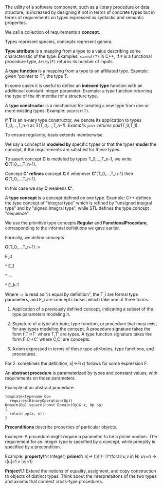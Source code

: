 The utility of a software component, such as a library procedure or data structure, is increased by designing it not in terms of concrete types but in terms of requirements on types expressed as syntactic and semantic properites.

We call a collection of requirements a **concept**.

Types represent species, concepts represent genera.

**Type attribute** is a mapping from a type to a value describing some characteristic of the type. Examples: `sizeof(T)` in C++, If `F` is a functional procedure type, `Arity(F)` returns its number of inputs.

A **type function** is a mapping from a type to an affiliated type. Example: given "pointer to T", the type T.

In some cases it is useful to define an **indexed type** function with an additional constant integer parameter. Example: a type function returning the type of the ith membe rof a structure type.

A **type constructor** is a mechanism for creating a new type from one or more existing types. Example: `pointer(T)`.

If **T** is an n-nary type constructor, we denote its application to types T_0,...,T_n-1 as **T**_(T_0,...,T_n-1). Example: `pair` returns pair_(T_0,T_1).

To ensure regularity, basis extends memberwise.

We say a concept is **modeled by** specific types or that the types **model** the concept, if the requirements are satisfied for these types.

To assert concept **C** is modeled by types T_0,...,T_n-1, we write **C**(T_0,...,T_n-1).

Concept **C'** **refines** concept **C** if whenever **C'**(T_0,...,T_n-1) then **C**(T_0,...,T_n-1).

In this case we say **C** weakens **C'**.

A **type concept** is a concept defined on one type. Example: C++ defines the type concept of "integral type" which is refined by "unsigned integral type" and by "signed integral type", while STL defines the type concept "sequence".

We use the primitive type concepts **Regular** and **FunctionalProcedure**, corresponding to the informal definitions we gave earlier.

Formally, we define concepts

  **C**(T_0,...,T_n-1) :=

   E_0

  ^ E_1

  ^ ...

  ^ E_k-1

Where := is read as "is equal by definition", the T_i are formal type parameters, and E_i are concept clauses which take one of three forms.

  1. Application of a previously defined concept, indicating a subset of the type parameters modeling it.

  2. Signature of a type attribute, type funciton, or procedure that must exist for any types modeling the concept. A procedure signature takes the form f:T->T' where T,T' are types. A type function signature takes the form F:C->C' where C,C' are concepts.

  3. Axiom expressed in terms of these type attributes, type functions, and procedures. 

  For 2. sometimes the definition, x|->F(x) follows for some expression F.

An **abstract procedure** is parameterized by types and constant values, with requirements on those parameters.

Example of an abstract procedure:

```
template<typename Op>
  requires(BinaryOperation(Op))
Domain(Op) square(const Domain(Op)& x, Op op)
{
  return op(x, x);
}
```

**Preconditions** describe properties of particular objects.

Example: A procedure might require a parameter to be a prime number. The requirement for an integer type is specified by a concept, while primality is specified by a precondition.

  Example:
    **property**(N: Integer)
    **prime**:N
      n|-> (|n|!=1)^(forall u,v in N) uv=n => (|u|=1 v |v|=1)

**Project1.1** Extend the notions of equality, assigment, and copy construction to objects of distinct types. Think about the interpretaitons of the two types and axioms that connect cross-type procedures.

